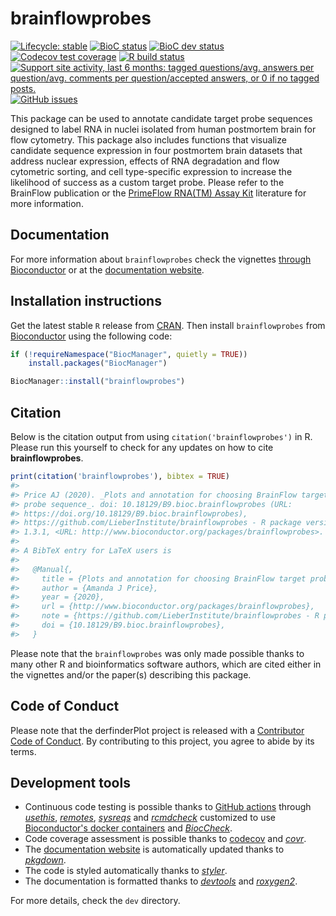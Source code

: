 
<!-- README.md is generated from README.Rmd. Please edit that file -->
brainflowprobes
===============

<!-- badges: start -->
[![Lifecycle: stable](https://img.shields.io/badge/lifecycle-stable-brightgreen.svg)](https://www.tidyverse.org/lifecycle/#stable) [![BioC status](http://www.bioconductor.org/shields/build/release/bioc/brainflowprobes.svg)](https://bioconductor.org/checkResults/release/bioc-LATEST/brainflowprobes) [![BioC dev status](http://www.bioconductor.org/shields/build/devel/bioc/brainflowprobes.svg)](https://bioconductor.org/checkResults/devel/bioc-LATEST/brainflowprobes) [![Codecov test coverage](https://codecov.io/gh/LieberInstitute/brainflowprobes/branch/master/graph/badge.svg)](https://codecov.io/gh/LieberInstitute/brainflowprobes?branch=master) [![R build status](https://github.com/LieberInstitute/brainflowprobes/workflows/R-CMD-check-bioc/badge.svg)](https://github.com/LieberInstitute/brainflowprobes/actions) [![Support site activity, last 6 months: tagged questions/avg. answers per question/avg. comments per question/accepted answers, or 0 if no tagged posts.](http://www.bioconductor.org/shields/posts/brainflowprobes.svg)](https://support.bioconductor.org/t/brainflowprobes/) [![GitHub issues](https://img.shields.io/github/issues/LieberInstitute/brainflowprobes)](https://github.com/LieberInstitute/brainflowprobes/issues) <!-- badges: end -->

This package can be used to annotate candidate target probe sequences designed to label RNA in nuclei isolated from human postmortem brain for flow cytometry. This package also includes functions that visualize candidate sequence expression in four postmortem brain datasets that address nuclear expression, effects of RNA degradation and flow cytometric sorting, and cell type-specific expression to increase the likelihood of success as a custom target probe. Please refer to the BrainFlow publication or the [PrimeFlow RNA(TM) Assay Kit](https://www.thermofisher.com/order/catalog/product/88-18005-204) literature for more information.

Documentation
-------------

For more information about `brainflowprobes` check the vignettes [through Bioconductor](http://bioconductor.org/packages/brainflowprobes) or at the [documentation website](http://lieberinstitute.github.io/brainflowprobes).

Installation instructions
-------------------------

Get the latest stable `R` release from [CRAN](http://cran.r-project.org/). Then install `brainflowprobes` from [Bioconductor](http://bioconductor.org/) using the following code:

``` r
if (!requireNamespace("BiocManager", quietly = TRUE))
    install.packages("BiocManager")

BiocManager::install("brainflowprobes")
```

Citation
--------

Below is the citation output from using `citation('brainflowprobes')` in R. Please run this yourself to check for any updates on how to cite **brainflowprobes**.

``` r
print(citation('brainflowprobes'), bibtex = TRUE)
#> 
#> Price AJ (2020). _Plots and annotation for choosing BrainFlow target
#> probe sequence_. doi: 10.18129/B9.bioc.brainflowprobes (URL:
#> https://doi.org/10.18129/B9.bioc.brainflowprobes),
#> https://github.com/LieberInstitute/brainflowprobes - R package version
#> 1.3.1, <URL: http://www.bioconductor.org/packages/brainflowprobes>.
#> 
#> A BibTeX entry for LaTeX users is
#> 
#>   @Manual{,
#>     title = {Plots and annotation for choosing BrainFlow target probe sequence},
#>     author = {Amanda J Price},
#>     year = {2020},
#>     url = {http://www.bioconductor.org/packages/brainflowprobes},
#>     note = {https://github.com/LieberInstitute/brainflowprobes - R package version 1.3.1},
#>     doi = {10.18129/B9.bioc.brainflowprobes},
#>   }
```

Please note that the `brainflowprobes` was only made possible thanks to many other R and bioinformatics software authors, which are cited either in the vignettes and/or the paper(s) describing this package.

Code of Conduct
---------------

Please note that the derfinderPlot project is released with a [Contributor Code of Conduct](https://contributor-covenant.org/version/2/0/CODE_OF_CONDUCT.html). By contributing to this project, you agree to abide by its terms.

Development tools
-----------------

-   Continuous code testing is possible thanks to [GitHub actions](https://www.tidyverse.org/blog/2020/04/usethis-1-6-0/) through *[usethis](https://CRAN.R-project.org/package=usethis)*, *[remotes](https://CRAN.R-project.org/package=remotes)*, *[sysreqs](https://github.com/r-hub/sysreqs)* and *[rcmdcheck](https://CRAN.R-project.org/package=rcmdcheck)* customized to use [Bioconductor's docker containers](https://www.bioconductor.org/help/docker/) and *[BiocCheck](https://bioconductor.org/packages/3.11/BiocCheck)*.
-   Code coverage assessment is possible thanks to [codecov](https://codecov.io/gh) and *[covr](https://CRAN.R-project.org/package=covr)*.
-   The [documentation website](http://lieberinstitute.github.io/brainflowprobes) is automatically updated thanks to *[pkgdown](https://CRAN.R-project.org/package=pkgdown)*.
-   The code is styled automatically thanks to *[styler](https://CRAN.R-project.org/package=styler)*.
-   The documentation is formatted thanks to *[devtools](https://CRAN.R-project.org/package=devtools)* and *[roxygen2](https://CRAN.R-project.org/package=roxygen2)*.

For more details, check the `dev` directory.
